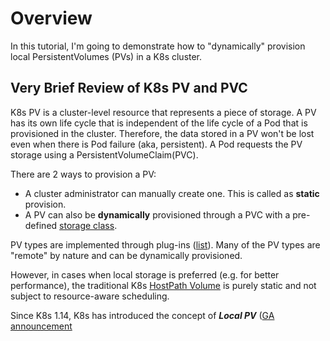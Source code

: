 # Overview

In this tutorial, I'm going to demonstrate how to "dynamically" provision local PersistentVolumes (PVs) in a K8s cluster. 

## Very Brief Review of K8s PV and PVC

K8s PV is a cluster-level resource that represents a piece of storage. A PV has its own life cycle that is independent of the life cycle of a Pod that is provisioned in the cluster. Therefore, the data stored in a PV won't be lost even when there is Pod failure (aka, persistent). A Pod requests the PV storage using a PersistentVolumeClaim(PVC).

There are 2 ways to provision a PV:
* A cluster administrator can manually create one. This is called as **static** provision.
* A PV can also be **dynamically** provisioned through a PVC with a pre-defined [storage class](https://kubernetes.io/docs/concepts/storage/storage-classes/).

PV types are implemented through plug-ins ([list](https://kubernetes.io/docs/concepts/storage/persistent-volumes/#types-of-persistent-volumes)). Many of the PV types are "remote" by nature and can be dynamically provisioned.  

However, in cases when local storage is preferred (e.g. for better performance), the traditional K8s [HostPath Volume](https://kubernetes.io/docs/concepts/storage/volumes/#hostpath) is purely static and not subject to resource-aware scheduling. 

Since K8s 1.14, K8s has introduced the concept of ***Local PV*** ([GA announcement](https://kubernetes.io/blog/2019/04/04/kubernetes-1.14-local-persistent-volumes-ga/)


